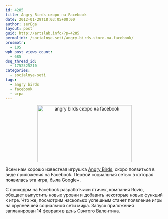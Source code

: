 ```yaml
---
id: 4285
title: Angry Birds скоро на Facebook
date: 2012-01-29T18:03:05+00:00
author: serEga
layout: post
guid: http://artslab.info/?p=4285
permalink: /socialnye-seti/angry-birds-skoro-na-facebook/
prosmotr:
  - 105
wpb_post_views_count:
  - 685
dsq_thread_id:
  - 1752525210
categories:
  - socialnye-seti
tags:
  - angry birds
  - facebook
  - игра
---
```

<center>
  <a href="http://googledrive.com/host/0B9lHVSSSdxdxd0hjdUdmRzY3Tjg/facebook_angry_birds.jpg"><img src="http://googledrive.com/host/0B9lHVSSSdxdxd0hjdUdmRzY3Tjg/facebook_angry_birds-300x181.jpg" alt="angry birds скоро на facebook" title="facebook_angry_birds" width="300" height="181" class="aligncenter size-medium wp-image-4286" /></a>
</center>

Всем нам хорошо известная игрушка [Angry Birds](http://artslab.info/news/angry-birds-rio-dlya-pc-besplatno-i-legalno/ "Angry Birds Rio для PC бесплатно и легально"), скоро появиться в виде приложения на Facebook. Первой социальная сетью в которая появилась эта игра, была Google+.


С приходом на Facebook разработчики птичек, компания Rovio, обещает выпустить новые уровни и добавить некоторые новые функций к игре. Что же, посмотрим насколько успешным станет появление игры на крупнейшей социальной сети мира. Запуск приложения запланирован 14 февраля в день Святого Валентина.

<center>
</center>